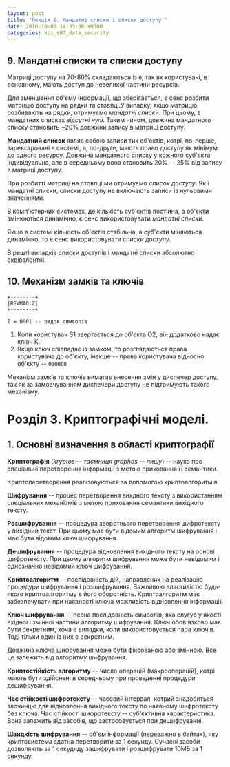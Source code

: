 ```yaml
---
layout: post
title: "Лекція 6. Мандатні списки і списки доступу."
date: 2016-10-06 14:33:06 +0300
categories: kpi_s07_data_security
---
```


## 9. Мандатні списки та списки доступу

Матриці доступу на 70-80% складаються із `0`, так як користувачі, в основному, мають доступ до невеликої частини ресурсів.

Для зменшення об'єму інформації, що зберігається, є сенс розбити матрицю доступу на рядки та стовпці.У випадку, якщо матрицю розбивають на рядки, отримуємо *мандатні списки*. При цьому, в мандатних списках *відсутні нулі*. Таким чином, довжина мандатного списку становить ~20% довжини запису в матриці доступу.

**Мандатний список** являє собою записи тих об'єктів, котрі, по-перше, зареєстровані в системі, а, по-друге, мають право доступу як мінімум до одного ресурсу. Довжина мандатного списку у кожного суб'єкта індивідуальна, але в середньому вона становить 20% -- 25% від запису в матриці доступу.

При розбитті матриці на стовпці ми отримуємо *список доступу*. Як і мандатні списки, списки доступу не включають записи із нульовими значеннями.

В комп'ютерних системах, де кількість суб'єктів постійна, а об'єкти змінюються динамічно, є сенс використовувати *мандатні списки*.

Якщо в системі кількість об'єктів стабільна, а суб'єкти міняються динамічно, то є сенс використовувати *списки доступу*.

В решті випадків списки доступів і мандатні списки абсолютно еквівалентні.

## 10. Механізм замків та ключів

```
+--------+
|REWMAO:Z| 
+--------+

Z = 0001 -- рядок символів
```

1. Коли користувач S1 звертається до об'єкта O2, він додатково надає ключ K.
2. Якщо ключ співпадає із замком, то розглядаються права користувача до об'єкту, інакше -- права користувача відносно об'єкту -- `000000`

Механізм замків та ключів вимагає внесення змін у диспечер доступу, так як за замовчуванням диспечери доступу не підтримують такого механізму.

# Розділ 3. Криптографічні моделі.

## 1. Основні визначення в області криптографії

**Криптографія** (_kryptos -- таємниця graphos -- пишу_) -- наука про спеціальні перетворення інформації з метою приховання її семантики.

Криптоперетворення реалізовуються за допомогою криптоалгоритмів.

**Шифрування** -- процес перетворення вихдного тексту з використанням спеціальних механізмів з метою приховання семантики вихідного тексту.

**Розшифрування** -- процедура зворотнього перетворення шифротексту у вихідний текст. При цьому має бути відомим алгоритм шифрування і має бути відомим ключ шифрування.

**Дешифрування** -- процедура відновлення вихідного тексту на основі шифротексту. При цьому алгоритм шифрування може бути невідомим і однозначно невідомий ключ шифрування.

**Криптоалгоритм** -- послідовність дій, направлених на реалізацію процедури шифрування і розшифрування. Важливою властивістю будь-якого криптоалгоритму є його оборотність. Криптоалгоритм має забезпечувати при наявності ключа можливість відновлення інформації.

**Ключ шифрування** -- певна послідовність символів, яка слугує у якості вхідної і змінної частини алгоритму шифрування. Ключ обов'язково має бути секретним, хоча є випадки, коли використовується пара ключів. Тоді тільки один із них є секретним.

Довжина ключа шифрування може бути фіксованою або змінною. Все це залежить від алгоритму шифрування.

**Криптостійкість алгоритму** -- число операцій (макрооперацій), котрі мають бути здійснені в середньому при проведенні процедури дешифрування.

**Час стійкості шифротексту** -- часовий інтервал, котрий знадобиться злочинцю для відновлення вихідного тексту по наявному шифротексту без ключа. Час стійкості шифротексту -- суб'єктивна характеристика. Вона залежить від засобів, що застосовується при дешифруванні.

**Швидкість шифрування** -- об'єм інформації (переважно в байтах), яку криптосистема здатна перетворити за 1 секунду. Сучасні засоби дозволяють за 1 секуднду зашифрувати і розшифрувати 10МБ за 1 секунду.
